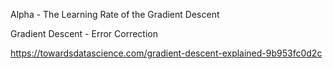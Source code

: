 
Alpha - The Learning Rate of the Gradient Descent

Gradient Descent - Error Correction

https://towardsdatascience.com/gradient-descent-explained-9b953fc0d2c
